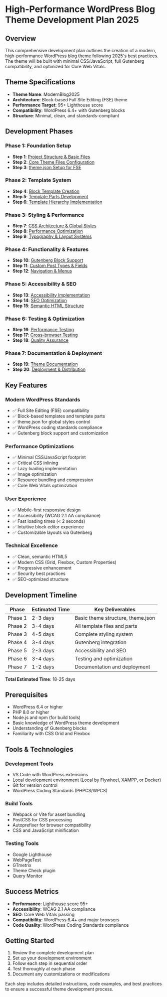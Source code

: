 # High-Performance WordPress Blog Theme Development Plan 2025

## Overview

This comprehensive development plan outlines the creation of a modern, high-performance WordPress blog theme following 2025's best practices. The theme will be built with minimal CSS/JavaScript, full Gutenberg compatibility, and optimized for Core Web Vitals.

## Theme Specifications

- **Theme Name**: ModernBlog2025
- **Architecture**: Block-based Full Site Editing (FSE) theme
- **Performance Target**: 95+ Lighthouse score
- **Compatibility**: WordPress 6.4+ with Gutenberg blocks
- **Structure**: Minimal, clean, and standards-compliant

## Development Phases

### Phase 1: Foundation Setup
- **Step 1**: [Project Structure & Basic Files](./steps/step-01-foundation-setup.md)
- **Step 2**: [Core Theme Files Configuration](./steps/step-02-core-files.md)
- **Step 3**: [theme.json Setup for FSE](./steps/step-03-theme-json.md)

### Phase 2: Template System
- **Step 4**: [Block Template Creation](./steps/step-04-block-templates.md)
- **Step 5**: [Template Parts Development](./steps/step-05-template-parts.md)
- **Step 6**: [Template Hierarchy Implementation](./steps/step-06-template-hierarchy.md)

### Phase 3: Styling & Performance
- **Step 7**: [CSS Architecture & Global Styles](./steps/step-07-css-architecture.md)
- **Step 8**: [Performance Optimization](./steps/step-08-performance-optimization.md)
- **Step 9**: [Typography & Layout Systems](./steps/step-09-typography-layout.md)

### Phase 4: Functionality & Features
- **Step 10**: [Gutenberg Block Support](./steps/step-10-gutenberg-support.md)
- **Step 11**: [Custom Post Types & Fields](./steps/step-11-custom-features.md)
- **Step 12**: [Navigation & Menus](./steps/step-12-navigation.md)

### Phase 5: Accessibility & SEO
- **Step 13**: [Accessibility Implementation](./steps/step-13-accessibility.md)
- **Step 14**: [SEO Optimization](./steps/step-14-seo.md)
- **Step 15**: [Semantic HTML Structure](./steps/step-15-semantic-html.md)

### Phase 6: Testing & Optimization
- **Step 16**: [Performance Testing](./steps/step-16-performance-testing.md)
- **Step 17**: [Cross-browser Testing](./steps/step-17-cross-browser-testing.md)
- **Step 18**: [Quality Assurance](./steps/step-18-quality-assurance.md)

### Phase 7: Documentation & Deployment
- **Step 19**: [Theme Documentation](./steps/step-19-documentation.md)
- **Step 20**: [Deployment & Distribution](./steps/step-20-deployment.md)

## Key Features

### Modern WordPress Standards
- ✅ Full Site Editing (FSE) compatibility
- ✅ Block-based templates and template parts
- ✅ theme.json for global styles control
- ✅ WordPress coding standards compliance
- ✅ Gutenberg block support and customization

### Performance Optimizations
- ✅ Minimal CSS/JavaScript footprint
- ✅ Critical CSS inlining
- ✅ Lazy loading implementation
- ✅ Image optimization
- ✅ Resource bundling and compression
- ✅ Core Web Vitals optimization

### User Experience
- ✅ Mobile-first responsive design
- ✅ Accessibility (WCAG 2.1 AA compliance)
- ✅ Fast loading times (< 2 seconds)
- ✅ Intuitive block editor experience
- ✅ Customizable layouts via Gutenberg

### Technical Excellence
- ✅ Clean, semantic HTML5
- ✅ Modern CSS (Grid, Flexbox, Custom Properties)
- ✅ Progressive enhancement
- ✅ Security best practices
- ✅ SEO-optimized structure

## Development Timeline

| Phase | Estimated Time | Key Deliverables |
|-------|---------------|------------------|
| Phase 1 | 2-3 days | Basic theme structure, theme.json |
| Phase 2 | 3-4 days | All template files and parts |
| Phase 3 | 4-5 days | Complete styling system |
| Phase 4 | 3-4 days | Gutenberg integration |
| Phase 5 | 2-3 days | Accessibility and SEO |
| Phase 6 | 3-4 days | Testing and optimization |
| Phase 7 | 1-2 days | Documentation and deployment |

**Total Estimated Time**: 18-25 days

## Prerequisites

- WordPress 6.4 or higher
- PHP 8.0 or higher
- Node.js and npm (for build tools)
- Basic knowledge of WordPress theme development
- Understanding of Gutenberg blocks
- Familiarity with CSS Grid and Flexbox

## Tools & Technologies

### Development Tools
- VS Code with WordPress extensions
- Local development environment (Local by Flywheel, XAMPP, or Docker)
- Git for version control
- WordPress Coding Standards (PHPCS/WPCS)

### Build Tools
- Webpack or Vite for asset bundling
- PostCSS for CSS processing
- Autoprefixer for browser compatibility
- CSS and JavaScript minification

### Testing Tools
- Google Lighthouse
- WebPageTest
- GTmetrix
- Theme Check plugin
- Query Monitor

## Success Metrics

- **Performance**: Lighthouse score 95+
- **Accessibility**: WCAG 2.1 AA compliance
- **SEO**: Core Web Vitals passing
- **Compatibility**: WordPress 6.4+ and major browsers
- **Code Quality**: WordPress Coding Standards compliance

## Getting Started

1. Review the complete development plan
2. Set up your development environment
3. Follow each step in sequential order
4. Test thoroughly at each phase
5. Document any customizations or modifications

Each step includes detailed instructions, code examples, and best practices to ensure a successful theme development process.
